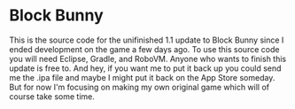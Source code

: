 Block Bunny
===========

This is the source code for the unifinished 1.1 update to Block Bunny since I ended development on the game a few days ago. To use this source code you will need Eclipse, Gradle, and RoboVM. Anyone who wants to finish this update is free to. And hey, if you want me to put it back up you could send me the .ipa file and maybe I might put it back on the App Store someday. But for now I'm focusing on making my own original game which will of course take some time.
